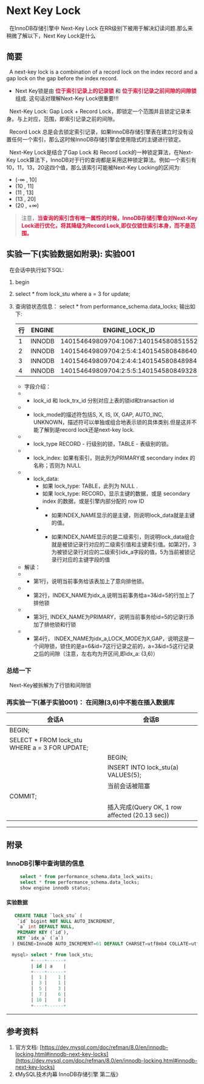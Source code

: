 # Next Key Lock
&nbsp;&nbsp;在InnoDB存储引擎中 Next-Key Lock 在RR级别下被用于解决幻读问题.那么来稍微了解以下，Next Key Lock是什么
## 简要
&nbsp;&nbsp;A next-key lock is a combination of a record lock on the index record and a gap lock on the gap before the index record.
- Next Key锁是由 <font color="#DC143C">**位于索引记录上的记录锁**</font> 和 <font color="#DC143C">**位于索引记录之前间隙的间隙锁**</font> 组成. 这句话对理解Next-Key Lock很重要!!!

&nbsp;&nbsp;Next-Key Lock: Gap Lock + Record Lock，即锁定一个范围并且锁定记录本身。与上对应，范围，即索引记录之前的间隙。

&nbsp;&nbsp;Record Lock 总是会去锁定索引记录，如果InnoDB存储引擎表在建立时没有设置任何一个索引，那么这时候InnoDB存储引擎会使用隐式的主键进行锁定。

&nbsp;&nbsp;Next-Key Lock是结合了Gap Lock 和 Record Lock的一种锁定算法，在Next-Key Lock算法下，InnoDB对于行的查询都是采用这种锁定算法。例如一个索引有10，11，13，20这四个值，那么该索引可能被Next-Key Locking的区间为:
 - (-$\infty$ , 10]
 - (10 , 11]
 - (11 , 13]
 - (13 , 20]
 - (20 , +$\infty$)

  > 注意，<font color="#DC143C">**当查询的索引含有唯一属性的时候，InnoDB存储引擎会对Next-Key Lock进行优化，将其降级为Record Lock,即仅仅锁住索引本身，而不是范围。**</font>

## 实验一下(实验数据如附录): 实验001
&nbsp;&nbsp;在会话中执行如下SQL: 
1. begin
2. select *  from lock_stu where a = 3 for update;
3. 查询锁状态信息： select * from performance_schema.data_locks; 输出如下: 

    |行|ENGINE|ENGINE_LOCK_ID|ENGINE_TRANSACTION_ID|THREAD_ID|EVENT_ID|OBJECT_SCHEMA|OBJECT_NAME|PARTITION_NAME|SUBPARTITION_NAME|INDEX_NAME|OBJECT_INSTANCE_BEGIN|LOCK_TYPE|LOCK_MODE|LOCK_STATUS|LOCK_DATA|
    |---|---|---|---|---|---|---|---|---|---|---|---|---|---|---|---|
    |1|INNODB|140154649809704:1067:140154580851552|2868|54|24|stu|lock_stu|NULL|NULL|NULL|140154580851552|TABLE|IX|GRANTED|NULL|
    |2|INNODB|140154649809704:2:5:4:140154580848640|2868|54|24|stu|lock_stu|NULL|NULL|idx_a|140154580848640|RECORD|X|GRANTED|3,5|
    |3|INNODB|140154649809704:2:4:4:140154580848984|2868|54|24|stu|lock_stu|NULL|NULL|PRIMARY|140154580848984|RECORD|X,REC_NOT_GAP|GRANTED|5|
    |4|INNODB|140154649809704:2:5:5:140154580849328|2868|54|24|stu|lock_stu|NULL|NULL|idx_a|140154580849328|RECORD|X,GAP|GRANTED|6,7|

    + 字段介绍： 
    +   - lock_id 和 lock_trx_id 分别对应上表的锁id和transaction id
    +   - lock_mode的描述符包括S, X, IS, IX, GAP, AUTO_INC, UNKNOWN，描述符可以单独或组合地表示锁的具体类别.但是这并不能了解到是record lock还是next-key lock.
    +   - lock_type RECORD - 行级别的锁，TABLE - 表级别的锁。
    +   - lock_index: 如果有索引，则此列为PRIMARY或 secondary index 的名称；否则为 NULL
    +   - lock_data: 
           + 如果 lock_type: TABLE，此列为 NULL .
           + 如果 lock_type: RECORD，显示主键的数据，或是 secondary index 的数据，或是引擎内部分配的 row ID
           +   - 如果INDEX_NAME显示的是主键，则说明lock_data就是主键的值。
           +   - 如果INDEX_NAME显示的是二级索引，则说明lock_data组合就是被锁记录行对应的二级索引值和主键索引值。如第2行，3为被锁记录行对应的二级索引idx_a字段的值，5为当前被锁记录行对应的主键字段的值
    + 解读：
    +   - 第1行，说明当前事务给该表加上了意向排他锁。
    +   - 第2行，INDEX_NAME为idx_a,说明当前事务给a=3&id=5的行加上了排他锁
    +   - 第3行, INDEX_NAME为PRIMARY，说明当前事务给id=5的记录行添加了排他锁和行锁
    +   - 第4行， INDEX_NAME为idx_a,LOCK_MODE为X,GAP，说明这是一个间隙锁，锁住的是a=6&id=7这行记录之前的，a=3&id=5这行记录之后的间隙（注意，左右均为开区间,即idx_a: (3,6)）

### 总结一下
&nbsp;&nbsp;Next-Key被拆解为了行锁和间隙锁

### 再实验一下(基于实验001)： 在间隙(3,6)中不能在插入数据库
|会话A|会话B|
|---|---|
|BEGIN;||
|SELECT *  FROM lock_stu WHERE a = 3 FOR UPDATE;||
||BEGIN;|
||INSERT INTO lock_stu(a) VALUES(5);|
||当前会话被阻塞|
|COMMIT;||
||插入完成(Query OK, 1 row affected (20.13 sec))|


---
## 附录
### InnoDB引擎中查询锁的信息
 ```sql
      select * from performance_schema.data_lock_waits;
      select * from performance_schema.data_locks;
      show engine innodb status;
 ```
#### 实验数据
```sql
   CREATE TABLE `lock_stu` (
    `id` bigint NOT NULL AUTO_INCREMENT,
    `a` int DEFAULT NULL,
    PRIMARY KEY (`id`),
    KEY `idx_a` (`a`)
  ) ENGINE=InnoDB AUTO_INCREMENT=61 DEFAULT CHARSET=utf8mb4 COLLATE=utf8mb4_0900_ai_ci

  mysql> select * from lock_stu;
         +----+------+
         | id | a    |
         +----+------+
         |  1 |    1 |
         |  3 |    1 |
         |  5 |    3 |
         |  7 |    6 |
         | 10 |    8 |
         +----+------+
```
---
## 参考资料
1. 官方文档: [https://dev.mysql.com/doc/refman/8.0/en/innodb-locking.html#innodb-next-key-locks](https://dev.mysql.com/doc/refman/8.0/en/innodb-locking.html#innodb-next-key-locks)
2. 《MySQL技术内幕 InnoDB存储引擎 第二版》